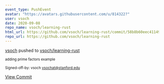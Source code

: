```yaml
---
event_type: PushEvent
avatar: "https://avatars.githubusercontent.com/u/814322?"
user: vsoch
date: 2020-09-08
repo_name: vsoch/learning-rust
html_url: https://github.com/vsoch/learning-rust/commit/58b8b60eec4114930310c03f2a602ae11304d7b1
repo_url: https://github.com/vsoch/learning-rust
---
```


<a href='https://github.com/vsoch' target='_blank'>vsoch</a> pushed to <a href='https://github.com/vsoch/learning-rust' target='_blank'>vsoch/learning-rust</a>

<small>adding prime factors example

Signed-off-by: vsoch <vsochat@stanford.edu></small>

<a href='https://github.com/vsoch/learning-rust/commit/58b8b60eec4114930310c03f2a602ae11304d7b1' target='_blank'>View Commit</a>